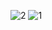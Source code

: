 ![2](https://github.com/user-attachments/assets/0b35a14e-e342-4d76-ab80-0ed9bbe25067)
![1](https://github.com/user-attachments/assets/2489ad4a-92eb-4efa-a38e-04c078bd5208)
